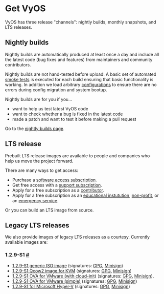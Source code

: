 # Get VyOS

VyOS has three release "channels": nightly builds, monthly snapshots, and LTS releases.

## Nightly builds

Nightly builds are automatically produced at least once a day and include all the latest
code (bug fixes and features) from maintainers and community contributors.

Nightly builds are not hand-tested before upload. A basic set of automated
[smoke tests](https://github.com/vyos/vyos-1x/tree/current/smoketest/scripts/cli) is executed
for each build ensuring that basic functionality is working. In addition we load arbitrary
[configurations](https://github.com/vyos/vyos-1x/tree/current/smoketest/configs) to ensure
there are no errors during config migration and system bootup.

Nightly builds are for you if you...

* want to help us test latest VyOS code
* want to check whether a bug is fixed in the latest code
* made a patch and want to test it before making a pull request

Go to the [nightly builds page](/get/nightly-builds).

## LTS release

Prebuilt LTS release images are available to people and companies who help us move the project
forward.

There are many ways to get access:

* Purchase a [software access subscription](https://vyos.io/subscriptions/software/).
* Get free access with a [support subscription](https://vyos.io/subscriptions/support/).
* Apply for a free subscription as a [contributor](/get/contributor-subscriptions).
* Apply for a free subscription as an
  [educational instutution](https://vyos.io/community/for-educational-institutions/),
  [non-profit](https://vyos.io/community/for-non-commercial-organizations/), or an
  [emergency service](http://vyos.io/community/for-first-responders/).

Or you can build an LTS image from source.

## Legacy LTS releases

We also provide images of legacy LTS releases as a courtesy. Currently available images are:

### 1.2.9-S1 [#](#1.2.9-S1)

* [1.2.9-S1 generic ISO image](https://legacy-lts-images.vyos.io/1.2.9-S1/vyos-1.2.9-S1-amd64.iso) (signatures: [GPG](https://legacy-lts-images.vyos.io/1.2.9-S1/vyos-1.2.9-S1-amd64.iso.asc), [Minisign](https://legacy-lts-images.vyos.io/1.2.9-S1/vyos-1.2.9-S1-amd64.iso.minisig))
* [1.2.9-S1 Qcow2 image for KVM](https://legacy-lts-images.vyos.io/1.2.9-S1/vyos-1.2.9-S1-10G-qemu.qcow2) (signatures: [GPG](https://legacy-lts-images.vyos.io/1.2.9-S1/vyos-1.2.9-S1-10G-qemu.qcow2.asc), [Minisign](https://legacy-lts-images.vyos.io/1.2.9-S1/vyos-1.2.9-S1-10G-qemu.qcow2.minisig))
* [1.2.9-S1 OVA for VMware (with cloud-init)](https://legacy-lts-images.vyos.io/1.2.9-S1/vyos-1.2.9-S1-cloud-init-vmware.ova) (signatures: [GPG](https://legacy-lts-images.vyos.io/1.2.9-S1/vyos-1.2.9-S1-cloud-init-vmware.ova.asc), [Minisign](https://legacy-lts-images.vyos.io/1.2.9-S1/vyos-1.2.9-S1-cloud-init-vmware.ova.minisig)).
* [1.2.9-S1 OVA for VMware (simple)](https://legacy-lts-images.vyos.io/1.2.9-S1/vyos-1.2.9-S1-simple-vmware.ova) (signatures: [GPG](https://legacy-lts-images.vyos.io/1.2.9-S1/vyos-1.2.9-S1-simple-vmware.ova.asc), [Minisign](https://legacy-lts-images.vyos.io/1.2.9-S1/vyos-1.2.9-S1-simple-vmware.ova.minisig))
* [1.2.9-S1 for Microsoft Hyper-V](https://legacy-lts-images.vyos.io/1.2.9-S1/vyos-1.2.9-S1-hyperv-amd64.vhdx) (signatures: [GPG](https://legacy-lts-images.vyos.io/1.2.9-S1/vyos-1.2.9-S1-hyperv-amd64.vhdx.asc), [Minisign](https://legacy-lts-images.vyos.io/1.2.9-S1/vyos-1.2.9-S1-hyperv-amd64.vhdx.minisig))
